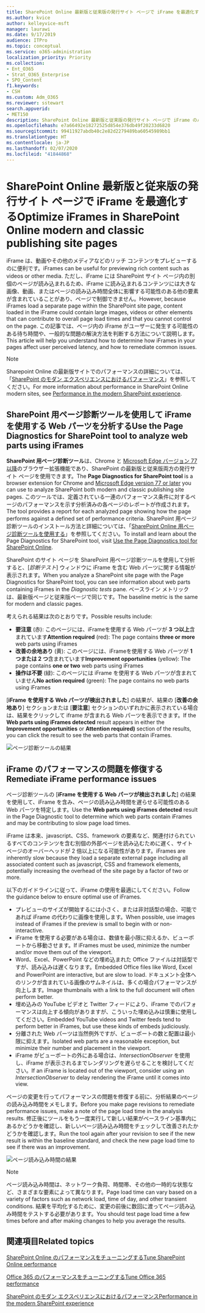 ```yaml
---
title: SharePoint Online 最新版と従来版の発行サイト ページで iFrame を最適化する
ms.author: kvice
author: kelleyvice-msft
manager: laurawi
ms.date: 9/17/2019
audience: ITPro
ms.topic: conceptual
ms.service: o365-administration
localization_priority: Priority
ms.collection:
- Ent_O365
- Strat_O365_Enterprise
- SPO_Content
f1.keywords:
- CSH
ms.custom: Adm_O365
ms.reviewer: sstewart
search.appverid:
- MET150
description: SharePoint Online 最新版と従来版の発行サイト ページで iFrame のパフォーマンスを最適化する方法について説明します。
ms.openlocfilehash: e7a66492e18272525d854e376db49f20233d6820
ms.sourcegitcommit: 99411927abdb40c2e82d2279489ba60545989bb1
ms.translationtype: HT
ms.contentlocale: ja-JP
ms.lasthandoff: 02/07/2020
ms.locfileid: "41844868"
---
```

# <a name="optimize-iframes-in-sharepoint-online-modern-and-classic-publishing-site-pages"></a><span data-ttu-id="80f73-103">SharePoint Online 最新版と従来版の発行サイト ページで iFrame を最適化する</span><span class="sxs-lookup"><span data-stu-id="80f73-103">Optimize iFrames in SharePoint Online modern and classic publishing site pages</span></span>

<span data-ttu-id="80f73-104">iFrame は、動画やその他のメディアなどのリッチ コンテンツをプレビューするのに便利です。</span><span class="sxs-lookup"><span data-stu-id="80f73-104">iFrames can be useful for previewing rich content such as videos or other media.</span></span> <span data-ttu-id="80f73-105">ただし、iFrame には SharePoint サイト ページ内の別個のページが読み込まれるため、iFrame に読み込まれるコンテンツには大きな画像、動画、またはページの読み込み時間全体に影響する可能性のある他の要素が含まれていることがあり、ページで制御できません。</span><span class="sxs-lookup"><span data-stu-id="80f73-105">However, because iFrames load a separate page within the SharePoint site page, content loaded in the iFrame could contain large images, videos or other elements that can contribute to overall page load times and that you cannot control on the page.</span></span> <span data-ttu-id="80f73-106">この記事では、ページ内の iFrame がユーザーに発生する可能性のある待ち時間や、一般的な問題の解決方法を判断する方法について説明します。</span><span class="sxs-lookup"><span data-stu-id="80f73-106">This article will help you understand how to determine how iFrames in your pages affect user perceived latency, and how to remediate common issues.</span></span>

>[!NOTE]
><span data-ttu-id="80f73-107">Sharepoint Online の最新版サイトでのパフォーマンスの詳細については、「[SharePoint のモダン エクスペリエンスにおけるパフォーマンス](https://docs.microsoft.com/sharepoint/modern-experience-performance)」を参照してください。</span><span class="sxs-lookup"><span data-stu-id="80f73-107">For more information about performance in SharePoint Online modern sites, see [Performance in the modern SharePoint experience](https://docs.microsoft.com/sharepoint/modern-experience-performance).</span></span>

## <a name="use-the-page-diagnostics-for-sharepoint-tool-to-analyze-web-parts-using-iframes"></a><span data-ttu-id="80f73-108">SharePoint 用ページ診断ツールを使用して iFrame を使用する Web パーツを分析する</span><span class="sxs-lookup"><span data-stu-id="80f73-108">Use the Page Diagnostics for SharePoint tool to analyze web parts using iFrames</span></span>

<span data-ttu-id="80f73-109">**SharePoint 用ページ診断ツール**は、Chrome と [Microsoft Edge バージョン 77 以降](https://www.microsoftedgeinsider.com/download?form=MI13E8&OCID=MI13E8)のブラウザー拡張機能であり、SharePoint の最新版と従来版両方の発行サイト ページを使用できます。</span><span class="sxs-lookup"><span data-stu-id="80f73-109">The **Page Diagnostics for SharePoint tool** is a browser extension for Chrome and [Microsoft Edge version 77 or later](https://www.microsoftedgeinsider.com/download?form=MI13E8&OCID=MI13E8) you can use to analyze SharePoint both modern and classic publishing site pages.</span></span> <span data-ttu-id="80f73-110">このツールでは、定義されている一連のパフォーマンス条件に対するページのパフォーマンスを示す分析済みの各ページのレポートが作成されます。</span><span class="sxs-lookup"><span data-stu-id="80f73-110">The tool provides a report for each analyzed page showing how the page performs against a defined set of performance criteria.</span></span> <span data-ttu-id="80f73-111">SharePoint 用ページ診断ツールのインストール方法と詳細については、「[SharePoint Online 用ページ診断ツールを使用する](page-diagnostics-for-spo.md)」を参照してください。</span><span class="sxs-lookup"><span data-stu-id="80f73-111">To install and learn about the Page Diagnostics for SharePoint tool, visit [Use the Page Diagnostics tool for SharePoint Online](page-diagnostics-for-spo.md).</span></span>

<span data-ttu-id="80f73-112">SharePoint のサイト ページを SharePoint 用ページ診断ツールを使用して分析すると、[_診断テスト_] ウィンドウに iFrame を含む Web パーツに関する情報が表示されます。</span><span class="sxs-lookup"><span data-stu-id="80f73-112">When you analyze a SharePoint site page with the Page Diagnostics for SharePoint tool, you can see information about web parts containing iFrames in the _Diagnostic tests_ pane.</span></span> <span data-ttu-id="80f73-113">ベースライン メトリックは、最新版ページと従来版ページで同じです。</span><span class="sxs-lookup"><span data-stu-id="80f73-113">The baseline metric is the same for modern and classic pages.</span></span>

<span data-ttu-id="80f73-114">考えられる結果は次のとおりです。</span><span class="sxs-lookup"><span data-stu-id="80f73-114">Possible results include:</span></span>

- <span data-ttu-id="80f73-115">**要注意** (赤): このページには、iFrameを使用する Web パーツが **3 つ以上**含まれています</span><span class="sxs-lookup"><span data-stu-id="80f73-115">**Attention required** (red): The page contains **three or more** web parts using iFrames</span></span>
- <span data-ttu-id="80f73-116">**改善の余地あり** (黄): このページには、iFrameを使用する Web パーツが **1 つまたは 2 つ**含まれています</span><span class="sxs-lookup"><span data-stu-id="80f73-116">**Improvement opportunities** (yellow): The page contains **one or two** web parts using iFrames</span></span>
- <span data-ttu-id="80f73-117">**操作は不要** (緑): このページには iFrame を使用する Web パーツが含まれていません</span><span class="sxs-lookup"><span data-stu-id="80f73-117">**No action required** (green): The page contains no web parts using iFrames</span></span>

<span data-ttu-id="80f73-118">[**iFrame を使用する Web パーツが検出されました**] の結果が、結果の [**改善の余地あり**] セクションまたは [**要注意**] セクションのいずれかに表示されている場合は、結果をクリックして iframe が含まれる Web パーツを表示できます。</span><span class="sxs-lookup"><span data-stu-id="80f73-118">If the **Web parts using iFrames detected** result appears in either the **Improvement opportunities** or **Attention required)** section of the results, you can click the result to see the web parts that contain iFrames.</span></span>

![ページ診断ツールの結果](media/modern-portal-optimization/pagediag-iframe-yellow.png)

## <a name="remediate-iframe-performance-issues"></a><span data-ttu-id="80f73-120">iFrame のパフォーマンスの問題を修復する</span><span class="sxs-lookup"><span data-stu-id="80f73-120">Remediate iFrame performance issues</span></span>

<span data-ttu-id="80f73-121">ページ診断ツールの [**iFrame を使用する Web パーツが検出されました**] の結果を使用して、iFrame を含み、ページの読み込み時間を遅らせる可能性のある Web パーツを特定します。</span><span class="sxs-lookup"><span data-stu-id="80f73-121">Use the **Web parts using iFrames detected** result in the Page Diagnostic tool to determine which web parts contain iFrames and may be contributing to slow page load times.</span></span>

<span data-ttu-id="80f73-122">iFrame は本来、javascript、CSS、framework の要素など、関連付けられているすべてのコンテンツを含む別個の外部ページを読み込むために遅く、サイト ページのオーバーヘッドが 2 倍以上になる可能性があります。</span><span class="sxs-lookup"><span data-stu-id="80f73-122">iFrames are inherently slow because they load a separate external page including all associated content such as javascript, CSS and framework elements, potentially increasing the overhead of the site page by a factor of two or more.</span></span>

<span data-ttu-id="80f73-123">以下のガイドラインに従って、iFrame の使用を最適にしてください。</span><span class="sxs-lookup"><span data-stu-id="80f73-123">Follow the guidance below to ensure optimal use of iFrames.</span></span>

- <span data-ttu-id="80f73-124">プレビューのサイズが開始するには小さく、または非対話型の場合、可能であれば iFrame の代わりに画像を使用します。</span><span class="sxs-lookup"><span data-stu-id="80f73-124">When possible, use images instead of iFrames if the preview is small to begin with or non-interactive.</span></span>
- <span data-ttu-id="80f73-125">iFrame を使用する必要がある場合は、数値を最小限に抑えるか、ビューポートから移動させます。</span><span class="sxs-lookup"><span data-stu-id="80f73-125">If iFrames must be used, minimize the number and/or move them out of the viewport.</span></span>
- <span data-ttu-id="80f73-126">Word、Excel、PowerPoint などの埋め込まれた Office ファイルは対話型ですが、読み込みは遅くなります。</span><span class="sxs-lookup"><span data-stu-id="80f73-126">Embedded Office files like Word, Excel and PowerPoint are interactive, but are slow to load.</span></span> <span data-ttu-id="80f73-127">ドキュメント全体へのリンクが含まれている画像のサムネイルは、多くの場合パフォーマンスが向上します。</span><span class="sxs-lookup"><span data-stu-id="80f73-127">Image thumbnails with a link to the full document will often perform better.</span></span>
- <span data-ttu-id="80f73-128">埋め込みの YouTube ビデオと Twitter フィードにより、iFrame でのパフォーマンスは向上する傾向がありますが、こういった埋め込みは慎重に使用してください。</span><span class="sxs-lookup"><span data-stu-id="80f73-128">Embedded YouTube videos and Twitter feeds tend to perform better in iFrames, but use these kinds of embeds judiciously.</span></span>
- <span data-ttu-id="80f73-129">分離された Web パーツは当然例外ですが、ビューポートの数と配置は最小限に抑えます。</span><span class="sxs-lookup"><span data-stu-id="80f73-129">Isolated web parts are a reasonable exception, but minimize their number and placement in the viewport.</span></span>
- <span data-ttu-id="80f73-130">iFrame がビューポートの外にある場合は、_IntersectionObserver_ を使用し、iFrame が表示されるまでレンダリングを遅らせることを検討してください。</span><span class="sxs-lookup"><span data-stu-id="80f73-130">If an iFrame is located out of the viewport, consider using an _IntersectionObserver_ to delay rendering the iFrame until it comes into view.</span></span>

<span data-ttu-id="80f73-131">ページの変更を行ってパフォーマンスの問題を修復する前に、分析結果のページの読み込み時間をメモします。</span><span class="sxs-lookup"><span data-stu-id="80f73-131">Before you make page revisions to remediate performance issues, make a note of the page load time in the analysis results.</span></span> <span data-ttu-id="80f73-132">修正後にツールをもう一度実行して新しい結果がベースライン基準内にあるかどうかを確認し、新しいページ読み込み時間をチェックして改善されたかどうかを確認します。</span><span class="sxs-lookup"><span data-stu-id="80f73-132">Run the tool again after your revision to see if the new result is within the baseline standard, and check the new page load time to see if there was an improvement.</span></span>

![ページ読み込み時間の結果](media/modern-portal-optimization/pagediag-page-load-time.png)

>[!NOTE]
><span data-ttu-id="80f73-134">ページ読み込み時間は、ネットワーク負荷、時間帯、その他の一時的な状態など、さまざまな要素によって異なります。</span><span class="sxs-lookup"><span data-stu-id="80f73-134">Page load time can vary based on a variety of factors such as network load, time of day, and other transient conditions.</span></span> <span data-ttu-id="80f73-135">結果を平均化するために、変更の前後に数回に渡ってページ読み込み時間をテストする必要があります。</span><span class="sxs-lookup"><span data-stu-id="80f73-135">You should test page load time a few times before and after making changes to help you average the results.</span></span>

## <a name="related-topics"></a><span data-ttu-id="80f73-136">関連項目</span><span class="sxs-lookup"><span data-stu-id="80f73-136">Related topics</span></span>

[<span data-ttu-id="80f73-137">SharePoint Online のパフォーマンスをチューニングする</span><span class="sxs-lookup"><span data-stu-id="80f73-137">Tune SharePoint Online performance</span></span>](tune-sharepoint-online-performance.md)

[<span data-ttu-id="80f73-138">Office 365 のパフォーマンスをチューニングする</span><span class="sxs-lookup"><span data-stu-id="80f73-138">Tune Office 365 performance</span></span>](tune-office-365-performance.md)

[<span data-ttu-id="80f73-139">SharePoint のモダン エクスペリエンスにおけるパフォーマンス</span><span class="sxs-lookup"><span data-stu-id="80f73-139">Performance in the modern SharePoint experience</span></span>](https://docs.microsoft.com/sharepoint/modern-experience-performance)
